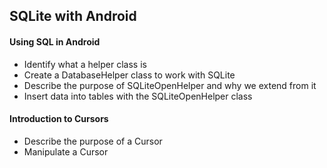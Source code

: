 ## SQLite with Android

#### Using SQL in Android

- Identify what a helper class is
- Create a DatabaseHelper class to work with SQLite
- Describe the purpose of SQLiteOpenHelper and why we extend from it
- Insert data into tables with the SQLiteOpenHelper class

#### Introduction to Cursors

- Describe the purpose of a Cursor
- Manipulate a Cursor
